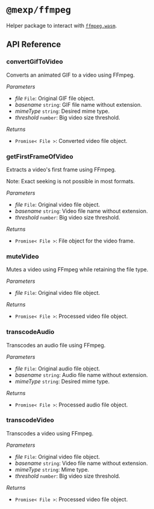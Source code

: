 # `@mexp/ffmpeg`

Helper package to interact with [`ffmpeg.wasm`](https://github.com/ffmpegwasm/ffmpeg.wasm).

## API Reference

<!-- START TOKEN(Autogenerated API docs) -->

### convertGifToVideo

Converts an animated GIF to a video using FFmpeg.

_Parameters_

-   _file_ `File`: Original GIF file object.
-   _basename_ `string`: GIF file name without extension.
-   _mimeType_ `string`: Desired mime type.
-   _threshold_ `number`: Big video size threshold.

_Returns_

-   `Promise< File >`: Converted video file object.

### getFirstFrameOfVideo

Extracts a video's first frame using FFmpeg.

Note: Exact seeking is not possible in most formats.

_Parameters_

-   _file_ `File`: Original video file object.
-   _basename_ `string`: Video file name without extension.
-   _threshold_ `number`: Big video size threshold.

_Returns_

-   `Promise< File >`: File object for the video frame.

### muteVideo

Mutes a video using FFmpeg while retaining the file type.

_Parameters_

-   _file_ `File`: Original video file object.

_Returns_

-   `Promise< File >`: Processed video file object.

### transcodeAudio

Transcodes an audio file using FFmpeg.

_Parameters_

-   _file_ `File`: Original audio file object.
-   _basename_ `string`: Audio file name without extension.
-   _mimeType_ `string`: Desired mime type.

_Returns_

-   `Promise< File >`: Processed audio file object.

### transcodeVideo

Transcodes a video using FFmpeg.

_Parameters_

-   _file_ `File`: Original video file object.
-   _basename_ `string`: Video file name without extension.
-   _mimeType_ `string`: Mime type.
-   _threshold_ `number`: Big video size threshold.

_Returns_

-   `Promise< File >`: Processed video file object.


<!-- END TOKEN(Autogenerated API docs) -->
